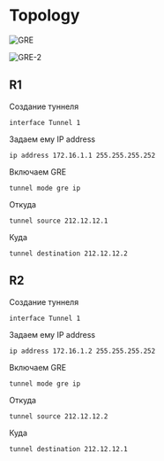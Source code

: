 # Topology
![GRE](https://user-images.githubusercontent.com/62337797/132096064-2b3b5096-2d15-4f74-813f-70397952f63b.png)

![GRE-2](https://user-images.githubusercontent.com/62337797/132096279-d527b97e-3e45-4dc0-b138-3f834cdc5021.png)

## R1 
Создание туннеля
    
    interface Tunnel 1 

Задаем ему IP address
    
    ip address 172.16.1.1 255.255.255.252 

Включаем GRE
    
    tunnel mode gre ip

Откуда
    
    tunnel source 212.12.12.1

Куда
    
    tunnel destination 212.12.12.2


## R2
Создание туннеля
    
    interface Tunnel 1 

Задаем ему IP address
    
    ip address 172.16.1.2 255.255.255.252 

Включаем GRE
    
    tunnel mode gre ip

Откуда
    
    tunnel source 212.12.12.2

Куда
    
    tunnel destination 212.12.12.1


